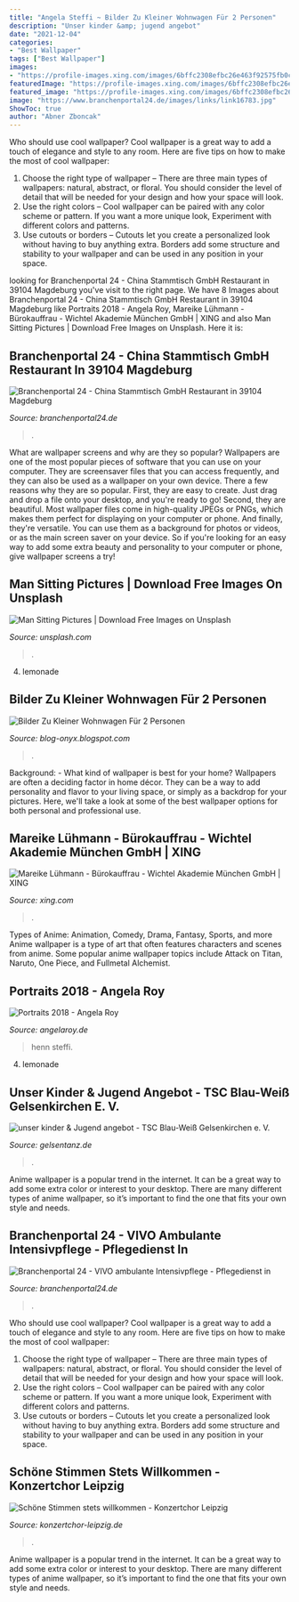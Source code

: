 ```yaml
---
title: "Angela Steffi ~ Bilder Zu Kleiner Wohnwagen Für 2 Personen"
description: "Unser kinder &amp; jugend angebot"
date: "2021-12-04"
categories:
- "Best Wallpaper"
tags: ["Best Wallpaper"]
images:
- "https://profile-images.xing.com/images/6bffc2308efbc26e463f92575fb0c64b-1/mareike-lühmann.1024x1024.jpg"
featuredImage: "https://profile-images.xing.com/images/6bffc2308efbc26e463f92575fb0c64b-1/mareike-lühmann.1024x1024.jpg"
featured_image: "https://profile-images.xing.com/images/6bffc2308efbc26e463f92575fb0c64b-1/mareike-lühmann.1024x1024.jpg"
image: "https://www.branchenportal24.de/images/links/link16783.jpg"
ShowToc: true
author: "Abner Zboncak"
---
```



Who should use cool wallpaper?
Cool wallpaper is a great way to add a touch of elegance and style to any room. Here are five tips on how to make the most of cool wallpaper: 
1) Choose the right type of wallpaper – There are three main types of wallpapers: natural, abstract, or floral. You should consider the level of detail that will be needed for your design and how your space will look. 
2) Use the right colors – Cool wallpaper can be paired with any color scheme or pattern. If you want a more unique look, Experiment with different colors and patterns. 
3) Use cutouts or borders – Cutouts let you create a personalized look without having to buy anything extra. Borders add some structure and stability to your wallpaper and can be used in any position in your space.

	

		
looking for Branchenportal 24 - China Stammtisch GmbH Restaurant in 39104 Magdeburg you've visit to the right page. We have 8 Images about Branchenportal 24 - China Stammtisch GmbH Restaurant in 39104 Magdeburg like Portraits 2018 - Angela Roy, Mareike Lühmann - Bürokauffrau - Wichtel Akademie München GmbH | XING and also Man Sitting Pictures | Download Free Images on Unsplash. Here it is:
		
    
## Branchenportal 24 - China Stammtisch GmbH Restaurant In 39104 Magdeburg

<img loading=lazy src="https://www.branchenportal24.de/images/links/link16783.jpg" onerror="this.onerror=null;this.src='https://tse3.mm.bing.net/th?id=OIP.uO-K3mV0uluv32YJDGyKqQAAAA&amp;pid=15.1';" alt="Branchenportal 24 - China Stammtisch GmbH Restaurant in 39104 Magdeburg">

_Source: branchenportal24.de_

>. 

	

What are wallpaper screens and why are they so popular?
Wallpapers are one of the most popular pieces of software that you can use on your computer. They are screensaver files that you can access frequently, and they can also be used as a wallpaper on your own device. There a few reasons why they are so popular. First, they are easy to create. Just drag and drop a file onto your desktop, and you're ready to go! Second, they are beautiful. Most wallpaper files come in high-quality JPEGs or PNGs, which makes them perfect for displaying on your computer or phone. And finally, they're versatile. You can use them as a background for photos or videos, or as the main screen saver on your device. So if you're looking for an easy way to add some extra beauty and personality to your computer or phone, give wallpaper screens a try!

    
## Man Sitting Pictures | Download Free Images On Unsplash

<img loading=lazy src="http://images.unsplash.com/photo-1559296582-8bfa1d8818c2?ixlib=rb-1.2.1&amp;q=80&amp;fm=jpg&amp;crop=entropy&amp;cs=tinysrgb&amp;w=1080&amp;fit=max&amp;ixid=eyJhcHBfaWQiOjEyMDd9" onerror="this.onerror=null;this.src='https://tse4.mm.bing.net/th?id=OIP.nj-fva6u5yzqX13WD1e5ewHaLH&amp;pid=15.1';" alt="Man Sitting Pictures | Download Free Images on Unsplash">

_Source: unsplash.com_

>. 

	

4. lemonade 

    
## Bilder Zu Kleiner Wohnwagen Für 2 Personen

<img loading=lazy src="http://1.bp.blogspot.com/-LBhJ9Bfkzvs/Td1NEK49jGI/AAAAAAAAA20/C0erW6A-LAo/s1600/TundB.jpg" onerror="this.onerror=null;this.src='https://tse1.mm.bing.net/th?id=OIP.S01SPsKNH7sDRerf9E8NBwAAAA&amp;pid=15.1';" alt="Bilder Zu Kleiner Wohnwagen Für 2 Personen">

_Source: blog-onyx.blogspot.com_

>. 

	

Background: - What kind of wallpaper is best for your home?
Wallpapers are often a deciding factor in home décor. They can be a way to add personality and flavor to your living space, or simply as a backdrop for your pictures. Here, we'll take a look at some of the best wallpaper options for both personal and professional use.

    
## Mareike Lühmann - Bürokauffrau - Wichtel Akademie München GmbH | XING

<img loading=lazy src="https://profile-images.xing.com/images/6bffc2308efbc26e463f92575fb0c64b-1/mareike-lühmann.1024x1024.jpg" onerror="this.onerror=null;this.src='https://tse2.mm.bing.net/th?id=OIP.0oGEWqxmDqRFn20IFkH27AHaHa&amp;pid=15.1';" alt="Mareike Lühmann - Bürokauffrau - Wichtel Akademie München GmbH | XING">

_Source: xing.com_

>. 

	

Types of Anime: Animation, Comedy, Drama, Fantasy, Sports, and more
Anime wallpaper is a type of art that often features characters and scenes from anime. Some popular anime wallpaper topics include Attack on Titan, Naruto, One Piece, and Fullmetal Alchemist.

    
## Portraits 2018 - Angela Roy

<img loading=lazy src="https://image.jimcdn.com/app/cms/image/transf/dimension=4096x4096:format=jpg/path/s3a4dd7088ad563d3/image/ib2250cc1b87b8794/version/1537726107/image.jpg" onerror="this.onerror=null;this.src='https://tse1.mm.bing.net/th?id=OIP.UM9CAxo0IK-zxd_tgxG31gHaG2&amp;pid=15.1';" alt="Portraits 2018 - Angela Roy">

_Source: angelaroy.de_

>henn steffi. 

	

4. lemonade 

    
## Unser Kinder &amp; Jugend Angebot - TSC Blau-Weiß Gelsenkirchen E. V.

<img loading=lazy src="https://image.jimcdn.com/app/cms/image/transf/dimension=244x10000:format=jpg/path/sd8f7b611ef57354a/image/i1469b2bfe3958a66/version/1493822904/image.jpg" onerror="this.onerror=null;this.src='https://tse1.mm.bing.net/th?id=OIP.xcOTy2gO8lKe803WIXzOWQAAAA&amp;pid=15.1';" alt="unser kinder &amp; Jugend angebot - TSC Blau-Weiß Gelsenkirchen e. V.">

_Source: gelsentanz.de_

>. 

	

Anime wallpaper is a popular trend in the internet. It can be a great way to add some extra color or interest to your desktop. There are many different types of anime wallpaper, so it’s important to find the one that fits your own style and needs.

    
## Branchenportal 24 - VIVO Ambulante Intensivpflege - Pflegedienst In

<img loading=lazy src="https://www.branchenportal24.de/images/links/link248163.JPG" onerror="this.onerror=null;this.src='https://tse1.mm.bing.net/th?id=OIP.jVyeNNTEAnpO-txZsHAqwgAAAA&amp;pid=15.1';" alt="Branchenportal 24 - VIVO ambulante Intensivpflege - Pflegedienst in">

_Source: branchenportal24.de_

>. 

	

Who should use cool wallpaper?
Cool wallpaper is a great way to add a touch of elegance and style to any room. Here are five tips on how to make the most of cool wallpaper: 
1) Choose the right type of wallpaper – There are three main types of wallpapers: natural, abstract, or floral. You should consider the level of detail that will be needed for your design and how your space will look. 
2) Use the right colors – Cool wallpaper can be paired with any color scheme or pattern. If you want a more unique look, Experiment with different colors and patterns. 
3) Use cutouts or borders – Cutouts let you create a personalized look without having to buy anything extra. Borders add some structure and stability to your wallpaper and can be used in any position in your space.

    
## Schöne Stimmen Stets Willkommen - Konzertchor Leipzig

<img loading=lazy src="https://image.jimcdn.com/app/cms/image/transf/dimension=1280x10000:format=jpg/path/sb06a5d829c3d9f1d/image/i9cdc4bf8bd6f782f/version/1497211257/image.jpg" onerror="this.onerror=null;this.src='https://tse4.mm.bing.net/th?id=OIP.tGaUXO0KtZ7TzapM5V71MwHaDd&amp;pid=15.1';" alt="Schöne Stimmen stets willkommen - Konzertchor Leipzig">

_Source: konzertchor-leipzig.de_

>. 

	

Anime wallpaper is a popular trend in the internet. It can be a great way to add some extra color or interest to your desktop. There are many different types of anime wallpaper, so it’s important to find the one that fits your own style and needs.

